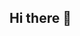 ## Hi there 👋

<!--
![Google Scholar](https://img.shields.io/badge/Google%20Scholar-4285F4?link=https://scholar.google.com&style=for-the-badge&logo=google-scholar&logoColor=white)
![Website](https://img.shields.io/website?url=https%3A%2F%2Fhugoverhelst.nl&link=https%3A%2F%2Fhugoverhelst.nl)
-->


<!--
**hverhelst/hverhelst** is a ✨ _special_ ✨ repository because its `README.md` (this file) appears on your GitHub profile.

Here are some ideas to get you started:

- 🔭 I’m currently working on ...
- 🌱 I’m currently learning ...
- 👯 I’m looking to collaborate on ...
- 🤔 I’m looking for help with ...
- 💬 Ask me about ...
- 📫 How to reach me: ...
- 😄 Pronouns: ...
- ⚡ Fun fact: ...
-->
